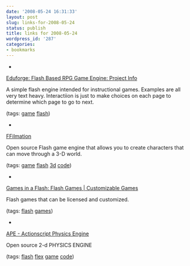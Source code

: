 ```yaml
---
date: '2008-05-24 16:31:33'
layout: post
slug: links-for-2008-05-24
status: publish
title: links for 2008-05-24
wordpress_id: '287'
categories:
- bookmarks
---
```



	
  * 
		

[Eduforge: Flash Based RPG Game Engine: Project Info](http://eduforge.org/projects/gameflashobjs/)


		

A simple flash engine intended for instructional games.  Examples are all very text heavy.  Interactiion is just to make choices on each page to determine which page to go to next.


		

(tags: [game](http://del.icio.us/eob/game) [flash](http://del.icio.us/eob/flash))


	

	
  * 
		

[FFilmation](http://www.ffilmation.org/website/)


		

Open source Flash game engine that allows you to create characters that can move through a 3-D world.


		

(tags: [game](http://del.icio.us/eob/game) [flash](http://del.icio.us/eob/flash) [3d](http://del.icio.us/eob/3d) [code](http://del.icio.us/eob/code))


	

	
  * 
		

[Games in a Flash: Flash Games | Customizable Games](http://www.gamesinaflash.com/)


		

Flash games that can be licensed and customized.


		

(tags: [flash](http://del.icio.us/eob/flash) [games](http://del.icio.us/eob/games))


	

	
  * 
		

[APE - Actionscript Physics Engine](http://www.cove.org/ape/index.htm)


		

Open source 2-d  PHYSICS ENGINE


		

(tags: [flash](http://del.icio.us/eob/flash) [flex](http://del.icio.us/eob/flex) [game](http://del.icio.us/eob/game) [code](http://del.icio.us/eob/code))


	



